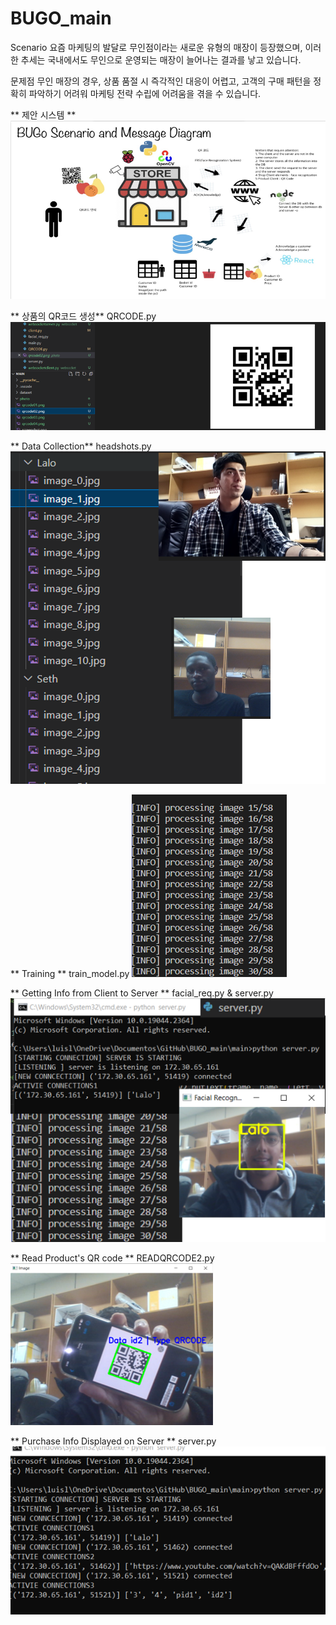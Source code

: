 # BUGO_main

Scenario
요즘 마케팅의 발달로 무인점이라는 새로운 유형의 매장이 등장했으며, 이러한 추세는 국내에서도 무인으로 운영되는 매장이 늘어나는 결과를 낳고 있습니다.

문제점
무인 매장의 경우, 상품 품절 시 즉각적인 대응이 어렵고, 고객의 구매 패턴을 정확히 파악하기 어려워 마케팅 전략 수립에 어려움을 겪을 수 있습니다.

** 제안 시스템 **
![General System](./src/GeneralSystem.png)

** 상품의 QR코드 생성**
QRCODE.py
![QR code Generation](./src/createQRCode.png)

** Data Collection**
headshots.py
![Data Collection](./src/dataco.png)

** Training **
train_model.py
![Training](./src/training_.png)

** Getting Info from Client to Server **
facial_req.py & server.py
![ServerResults](./src/server.png)

** Read Product's QR code **
READQRCODE2.py
![QR_CodeRecognition](./src/readQRCODE.png)

** Purchase Info Displayed on Server **
server.py
![purchaseinfo](./src/ServerrecogQRCODE.png)
